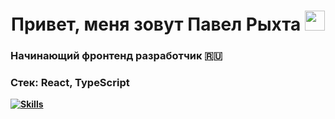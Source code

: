 <h1 align="center">Привет, меня зовут Павел Рыхта 
<img src="https://github.com/blackcater/blackcater/raw/main/images/Hi.gif" height="32"/></h1>
<h3>Начинающий фронтенд разработчик 🇷🇺</h3>
<strong>

<h3>       <strong>Стек:</strong>
  React, TypeScript</h3>
  
[![Skills](https://skillicons.dev/icons?i=react,ts,js,nextjs,mongodb,html,css,git)](https://skillicons.dev)

<!--
**paHa345/paHa345** is a ✨ _special_ ✨ repository because its `README.md` (this file) appears on your GitHub profile.

Here are some ideas to get you started:

- 🔭 I’m currently working on ...
- 🌱 I’m currently learning ...
- 👯 I’m looking to collaborate on ...
- 🤔 I’m looking for help with ...
- 💬 Ask me about ...
- 📫 How to reach me: ...
- 😄 Pronouns: ...
- ⚡ Fun fact: ...
-->
